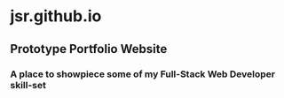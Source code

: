 # jsr.github.io
## Prototype Portfolio Website
### A place to showpiece some of my Full-Stack Web Developer skill-set
